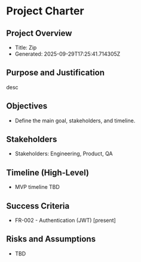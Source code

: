 # Project Charter

## Project Overview
- Title: Zip
- Generated: 2025-09-29T17:25:41.714305Z

## Purpose and Justification
desc

## Objectives
- Define the main goal, stakeholders, and timeline.

## Stakeholders
- Stakeholders: Engineering, Product, QA

## Timeline (High-Level)
- MVP timeline TBD

## Success Criteria
- FR-002 - Authentication (JWT) [present]

## Risks and Assumptions
- TBD